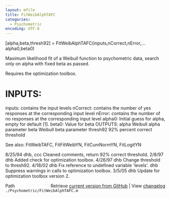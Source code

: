 ```yaml
---
layout: mfile
title: FitWeibAlphTAFC
categories:
  - Psychometric
encoding: UTF-8
---
```


 [alpha,beta,thresh92] = FitWeibAlphTAFC(inputs,nCorrect,nError,...
      alpha0,beta0)

 Maximum likelihood fit of a Weibull function to psychometric data,
 search only on alpha with fixed beta as passed.

 Requires the optimization toolbox.

#  INPUTS:
   inputs:   contains the input levels
   nCorrect: contains the number of yes responses at
             the corresponding input level
   nError:   contains the number of no responses at
             the corresponding input level
    alpha0:     Initial guess for alpha, empty for default [1].
    beta0:      Value for beta
 OUTPUTS:
   alpha                Weibull alpha parameter
   beta             Weibull beta parameter
   thresh92     92% percent correct threshold

 See also: FitWeibTAFC, FitFitWeibYN, FitCumNormYN, FitLogitYN

 8/25/94    dhb, ccc    Cleaned comments, return 92% correct threshold.
 2/8/97    dhb         Added check for optimization toolbox.
 4/26/97   dhb         Change threshold to thresh92.
 4/18/02   dhb         Fix reference to undefined variable 'levels'.
           dhb         Suppress warnings in calls to optimization toolbox.
 3/5/05 dhb         Update for optimization toolbox version 2.


<div class="code_header" style="text-align:right;">
  <span style="float:left;">Path&nbsp;&nbsp;</span> <span class="counter">Retrieve <a href=
  "https://raw.github.com/Psychtoolbox-3/Psychtoolbox-3/beta/./Psychometric/FitWeibAlphTAFC.m">current version from GitHub</a> | View <a href=
  "https://github.com/Psychtoolbox-3/Psychtoolbox-3/commits/beta/./Psychometric/FitWeibAlphTAFC.m">changelog</a></span>
</div>
<div class="code">
  <code>./Psychometric/FitWeibAlphTAFC.m</code>
</div>

